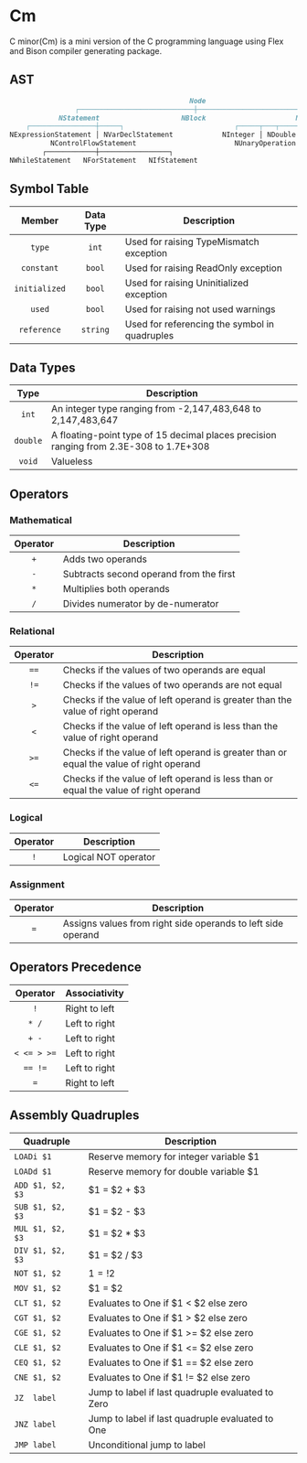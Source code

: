 # Cm

C minor(Cm) is a mini version of the C programming language using Flex and Bison compiler generating package.

## AST

```markdown
                                            Node
                ┌────────────────────────────┼─────────────────────────────┐
            NStatement                    NBlock                      NExpression
    ┌────────────────┼─────┐                           ┌─────┬───┬───────┼─────────┬──────────┐
NExpressionStatement │ NVarDeclStatement            NInteger │ NDouble   NVariable │    NAssignment
          NControlFlowStatement                        NUnaryOperation      NBinaryOperation
        ┌────────────┼─────────────────┐
NWhileStatement   NForStatement   NIfStatement
```

## Symbol Table

|Member       |Data Type|Description                                  |
|:-----------:|:-------:|---------------------------------------------|
|`type`       |`int`    |Used for raising TypeMismatch exception      |
|`constant`   |`bool`   |Used for raising ReadOnly exception          |
|`initialized`|`bool`   |Used for raising Uninitialized exception     |
|`used`       |`bool`   |Used for raising not used warnings           |
|`reference`  |`string` |Used for referencing the symbol in quadruples|

## Data Types

|Type    |Description                                                                           |
|:------:|--------------------------------------------------------------------------------------|
|`int`   |An integer type ranging from -2,147,483,648 to 2,147,483,647                          |
|`double`|A floating-point type of 15 decimal places precision ranging from 2.3E-308 to 1.7E+308|
|`void`  |Valueless                                                                             |

## Operators

### Mathematical

|Operator|Description                                                |
|:------:|-----------------------------------------------------------|
|`+`     |Adds two operands                                          |
|`-`     |Subtracts second operand from the first                    |
|`*`     |Multiplies both operands                                   |
|`/`     |Divides numerator by de-numerator                          |

### Relational

|Operator|Description                                                                            |
|:------:|---------------------------------------------------------------------------------------|
|`==`    |Checks if the values of two operands are equal                                         |
|`!=`    |Checks if the values of two operands are not equal                                     |
|`>`     |Checks if the value of left operand is greater than the value of right operand         |
|`<`     |Checks if the value of left operand is less than the value of right operand            |
|`>=`    |Checks if the value of left operand is greater than or equal the value of right operand|
|`<=`    |Checks if the value of left operand is less than or equal the value of right operand   |

### Logical

|Operator|Description         |
|:------:|--------------------|
|`!`     |Logical NOT operator|

### Assignment

|Operator|Description                                                 |
|:------:|------------------------------------------------------------|
|`=`     |Assigns values from right side operands to left side operand|

## Operators Precedence

|Operator   |Associativity|
|:---------:|-------------|
|`!`        |Right to left|
|`* /`      |Left to right|
|`+ -`      |Left to right|
|`< <= > >=`|Left to right|
|`== !=`    |Left to right|
|`=`        |Right to left|

## Assembly Quadruples

|Quadruple          |Description                                      |
|-------------------|-------------------------------------------------|
|`LOADi $1`         |Reserve memory for integer variable $1           |
|`LOADd $1`         |Reserve memory for double variable $1            |
|`ADD $1, $2, $3`   |$1 = $2 + $3                                     |
|`SUB $1, $2, $3`   |$1 = $2 - $3                                     |
|`MUL $1, $2, $3`   |$1 = $2 * $3                                     |
|`DIV $1, $2, $3`   |$1 = $2 / $3                                     |
|`NOT $1, $2`       |$1 = !$2                                         |
|`MOV $1, $2`       |$1 = $2                                          |
|`CLT $1, $2`       |Evaluates to One if $1 < $2 else zero            |
|`CGT $1, $2`       |Evaluates to One if $1 > $2 else zero            |
|`CGE $1, $2`       |Evaluates to One if $1 >= $2 else zero           |
|`CLE $1, $2`       |Evaluates to One if $1 <= $2 else zero           |
|`CEQ $1, $2`       |Evaluates to One if $1 == $2 else zero           |
|`CNE $1, $2`       |Evaluates to One if $1 != $2 else zero           |
|`JZ  label`        |Jump to label if last quadruple evaluated to Zero|
|`JNZ label`        |Jump to label if last quadruple evaluated to One |
|`JMP label`        |Unconditional jump to label                      |
